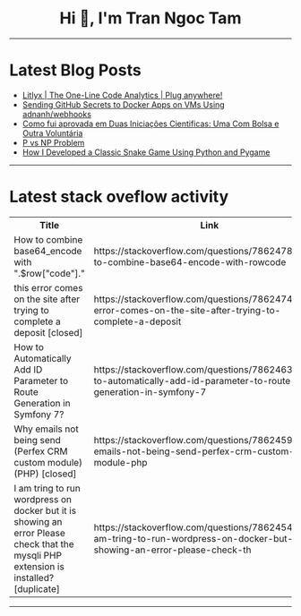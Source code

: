 <h1 align="center">Hi 👋, I'm Tran Ngoc Tam</h1>

---

# Latest Blog Posts 
<!-- BLOG-POST-LIST:START -->
- [Litlyx | The One-Line Code Analytics | Plug anywhere!](https://dev.to/litlyx/litlyx-the-one-line-code-analytics-plug-anywhere-e6h)
- [Sending GitHub Secrets to Docker Apps on VMs Using adnanh/webhooks](https://dev.to/burgossrodrigo/sending-github-secrets-to-docker-apps-on-vms-using-adnanhwebhooks-1jdo)
- [Como fui aprovada em Duas Iniciações Cientificas: Uma Com Bolsa e Outra Voluntária](https://dev.to/ianevictoria/como-fui-aprovada-em-duas-iniciacoes-cientificas-uma-com-bolsa-e-outra-voluntaria-1pf1)
- [P vs NP Problem](https://dev.to/syedmuhammadaliraza/p-vs-np-problem-4hai)
- [How I Developed a Classic Snake Game Using Python and Pygame](https://dev.to/codecounsel/how-i-developed-a-classic-snake-game-using-python-and-pygame-3ll3)
<!-- BLOG-POST-LIST:END -->

---

# Latest stack oveflow activity
<table>
  <tr><th>Title</th><th>Link</th></tr>
  <!-- STACKOVERFLOW:START --><tr><td>How to combine base64_encode with &quot;.$row[&quot;code&quot;].&quot;</td><td>https://stackoverflow.com/questions/78624782/how-to-combine-base64-encode-with-rowcode</td></tr><tr><td>this error comes on the site after trying to complete a deposit [closed]</td><td>https://stackoverflow.com/questions/78624745/this-error-comes-on-the-site-after-trying-to-complete-a-deposit</td></tr><tr><td>How to Automatically Add ID Parameter to Route Generation in Symfony 7?</td><td>https://stackoverflow.com/questions/78624630/how-to-automatically-add-id-parameter-to-route-generation-in-symfony-7</td></tr><tr><td>Why emails not being send &lpar;Perfex CRM custom module&rpar; &lpar;PHP&rpar; [closed]</td><td>https://stackoverflow.com/questions/78624593/why-emails-not-being-send-perfex-crm-custom-module-php</td></tr><tr><td>I am tring to run wordpress on docker but it is showing an error Please check that the mysqli PHP extension is installed? [duplicate]</td><td>https://stackoverflow.com/questions/78624547/i-am-tring-to-run-wordpress-on-docker-but-it-is-showing-an-error-please-check-th</td></tr><!-- STACKOVERFLOW:END -->
</table>

---


